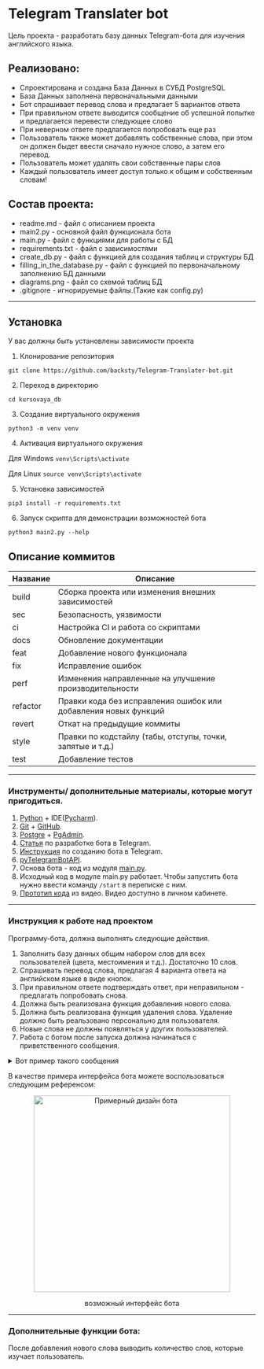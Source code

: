 # Telegram Translater bot

Цель проекта - разработать базу данных Telegram-бота для изучения английского языка.  

## Реализовано:
- Спроектирована и создана База Данных в СУБД PostgreSQL
- База Данных заполнена первоначальными данными
- Бот спрашивает перевод слова и предлагает 5 вариантов ответа
- При правильном ответе выводится сообщение об успешной попытке и предлагается 
перевести следующее слово
- При неверном ответе предлагается попробовать еще раз
- Пользователь также может добавлять собственные слова, при этом он должен быдет ввести сначало нужное слово, а затем его перевод.
- Пользователь может удалять свои собственные пары слов
- Каждый пользователь имеет доступ только к общим и собственным словам!

## Состав проекта:
- readme.md - файл с описанием проекта
- main2.py - основной файл функционала бота
- main.py - файл с функциями для работы с БД
- requirements.txt - файл с зависимостями
- create_db.py - файл с функцией для создания таблиц и структуры БД
- filling_in_the_database.py - файл с функцией по первоначальному заполнению БД данными
- diagrams.png - файл со схемой таблиц БД
- .gitignore - игнорируемые файлы.(Такие как config.py)

------

<!--Установка-->
## Установка
У вас должны быть установлены зависимости проекта

1. Клонирование репозитория 

```git clone https://github.com/backsty/Telegram-Translater-bot.git```

2. Переход в директорию 

```cd kursovaya_db```

3. Создание виртуального окружения

```python3 -m venv venv```

4. Активация виртуального окружения

Для Windows
```venv\Scripts\activate```

Для Linux
```source venv\Scripts\activate```

5. Установка зависимостей

```pip3 install -r requirements.txt```

6. Запуск скрипта для демонстрации возможностей бота

```python3 main2.py --help```

<!--описание коммитов-->
## Описание коммитов
| Название | Описание                                                        |
|----------|-----------------------------------------------------------------|
| build	   | Сборка проекта или изменения внешних зависимостей               |
| sec      | Безопасность, уязвимости                                        |
| ci       | Настройка CI и работа со скриптами                              |
| docs	   | Обновление документации                                         |
| feat	   | Добавление нового функционала                                   |
| fix	   | Исправление ошибок                                              |
| perf	   | Изменения направленные на улучшение производительности          |
| refactor | Правки кода без исправления ошибок или добавления новых функций |
| revert   | Откат на предыдущие коммиты                                     |
| style	   | Правки по кодстайлу (табы, отступы, точки, запятые и т.д.)      |
| test	   | Добавление тестов                                               |

------

### Инструменты/ дополнительные материалы, которые могут пригодиться.

1. [Python](https://www.python.org/) + IDE([Pycharm](https://www.jetbrains.com/ru-ru/pycharm/download)).
2. [Git](https://git-scm.com/) + [GitHub](https://github.com/).
3. [Postgre](https://www.postgresql.org/) + [PgAdmin](https://www.pgadmin.org/).
4. [Статья](https://habr.com/ru/post/580408/) по разработке бота в Telegram.
5. [Инструкция](https://lifehacker.ru/kak-sozdat-bota-v-telegram/) по созданию бота в Telegram.
6. [pyTelegramBotAPI](https://pypi.org/project/pyTelegramBotAPI/).
7. Основа бота - код из модуля [main.py](https://github.com/netology-code/sqlpy-diplom/blob/main/main.py).
8. Исходный код в модуле main.py работает. Чтобы запустить бота нужно ввести команду `/start` в переписке с ним.
9. [Прототип кода](https://github.com/netology-code/sqlpy-diplom/blob/main/guide_bot1.py) из видео. Видео доступно в личном кабинете.

------

### Инструкция к работе над проектом

Программу-бота, должна выполнять следующие действия.
1. Заполнить базу данных общим набором слов для всех пользователей (цвета, местоимения и т.д.). Достаточно 10 слов.
2. Спрашивать перевод слова, предлагая 4 варианта ответа на английском языке в виде кнопок.
3. При правильном ответе подтверждать ответ, при неправильном - предлагать попробовать снова.
4. Должна быть реализована функция добавления нового слова.
5. Должна быть реализована функция удаления слова. Удаление должно быть реальзовано персонально для пользователя.
6. Новые слова не должны появляться у других пользователей.
7. Работа с ботом после запуска должна начинаться с приветственного сообщения. 
<details>
  <summary>Вот пример такого сообщения</summary>
  
  Привет 👋
  Давай попрактикуемся в английском языке. Тренировки можешь проходить в удобном для себя темпе. 

  У тебя есть возможность использовать тренажёр, как конструктор, и собирать свою собственную базу для обучения. Для этого воспрользуйся инструментами:
  - добавить слово ➕,
  - удалить слово 🔙.

  Ну что, начнём ⬇️
</details>

В качестве примера интерфейса бота можете воспользоваться следующим референсом:

<div align="center">
  <img src="https://github.com/netology-code/sqlpy-diplom/blob/main/Screenshot.png" width="400" alt="Примерный дизайн бота"/>
  <p>возможный интерфейс бота</p>
</div>

-----
  
### Дополнительные функции бота:  

После добавления нового слова выводить количество слов, которые изучает пользователь.
